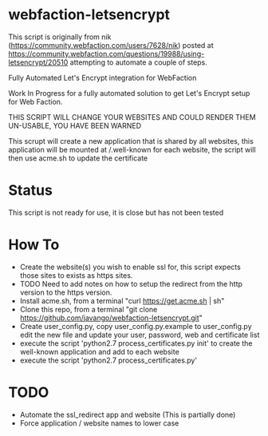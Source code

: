 # webfaction-letsencrypt
This script is originally from nik (https://community.webfaction.com/users/7628/nik) posted at https://community.webfaction.com/questions/19988/using-letsencrypt/20510 attempting to automate a couple of steps.

Fully Automated Let's Encrypt integration for WebFaction

Work In Progress for a fully automated solution to get Let's Encrypt setup for Web Faction.

THIS SCRIPT WILL CHANGE YOUR WEBSITES AND COULD RENDER THEM UN-USABLE,  YOU HAVE BEEN WARNED

This scrupt will create a new application that is shared by all websites,  this application will be mounted at /.well-known for each website,  the script will then use acme.sh to update the certificate

# Status

This script is not ready for use,  it is close but has not been tested

# How To

 * Create the website(s) you wish to enable ssl for,  this script expects those sites to exists as https sites.
 * TODO Need to add notes on how to setup the redirect from the http version to the https version.
 * Install acme.sh, from a terminal "curl https://get.acme.sh | sh"
 * Clone this repo, from a terminal "git clone https://github.com/javango/webfaction-letsencrypt.git"
 * Create user_config.py, copy user_config.py.example to user_config.py edit the new file and update your user, password, web and certificate list
 * execute the script 'python2.7 process_certificates.py init' to create the well-known application and add to each website
 * execute the script 'python2.7 process_certificates.py'

# TODO

 * Automate the ssl_redirect app and website (This is partially done)
 * Force application / website names to lower case
